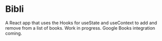 # Bibli

A React app that uses the Hooks for useState and useContext to add and remove from a list of books. Work in progress. Google Books integration coming.
